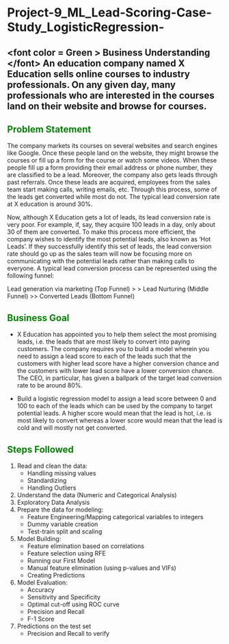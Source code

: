 # Project-9_ML_Lead-Scoring-Case-Study_LogisticRegression-

## &lt;font color = Green > Business Understanding &lt;/font>  An education company named X Education sells online courses to industry professionals. On any given day, many professionals who are interested in the courses land on their website and browse for courses. 

## <font color = Green > Problem Statement </font>

The company markets its courses on several websites and search engines like Google. Once these people land on the website, they might browse the courses or fill up a form for the course or watch some videos. When these people fill up a form providing their email address or phone number, they are classified to be a lead. Moreover, the company also gets leads through past referrals. Once these leads are acquired, employees from the sales team start making calls, writing emails, etc. Through this process, some of the leads get converted while most do not. The typical lead conversion rate at X education is around 30%. 

Now, although X Education gets a lot of leads, its lead conversion rate is very poor. For example, if, say, they acquire 100 leads in a day, only about 30 of them are converted. To make this process more efficient, the company wishes to identify the most potential leads, also known as ‘Hot Leads’. If they successfully identify this set of leads, the lead conversion rate should go up as the sales team will now be focusing more on communicating with the potential leads rather than making calls to everyone. A typical lead conversion process can be represented using the following funnel: 

Lead generation via marketing (Top Funnel) > > Lead Nurturing (Middle Funnel) >> Converted Leads (Bottom Funnel)

## <font color = Green > Business Goal </font>

+ X Education has appointed you to help them select the most promising leads, i.e. the leads that are most likely to convert into paying customers. The company requires you to build a model wherein you need to assign a lead score to each of the leads such that the customers with higher lead score have a higher conversion chance and the customers with lower lead score have a lower conversion chance. The CEO, in particular, has given a ballpark of the target lead conversion rate to be around 80%.

+ Build a logistic regression model to assign a lead score between 0 and 100 to each of the leads which can be used by the company to target potential leads. A higher score would mean that the lead is hot, i.e. is most likely to convert whereas a lower score would mean that the lead is cold and will mostly not get converted.

## <font color = Green > Steps Followed </font>

1. Read and clean the data:
    + Handling missing values
    + Standardizing
    + Handling Outliers
2. Understand the data (Numeric and Categorical Analysis)
3. Exploratory Data Analysis
4. Prepare the data for modeling:
    + Feature Engineering/Mapping categorical variables to integers
    + Dummy variable creation
    + Test-train split and scaling
5. Model Building:
    + Feature elimination based on correlations
    + Feature selection using RFE
    + Running our First Model
    + Manual feature elimination (using p-values and VIFs)
    + Creating Predictions
6. Model Evaluation:
    + Accuracy
    + Sensitivity and Specificity
    + Optimal cut-off using ROC curve
    + Precision and Recall
    + F-1 Score
7. Predictions on the test set
    + Precision and Recall to verify
